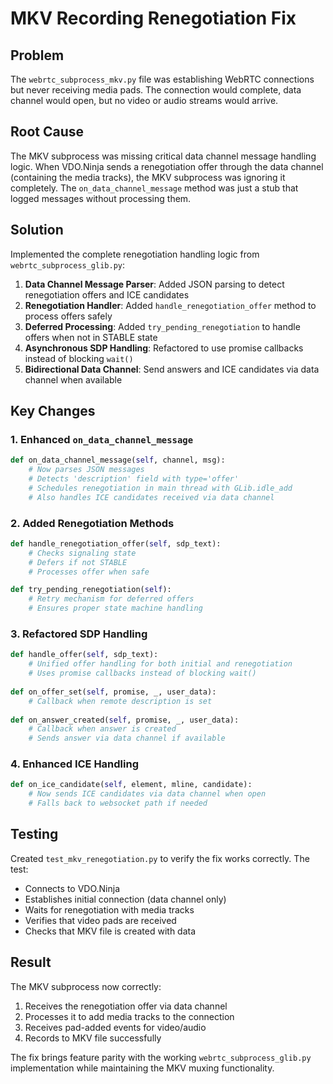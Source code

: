 # MKV Recording Renegotiation Fix

## Problem
The `webrtc_subprocess_mkv.py` file was establishing WebRTC connections but never receiving media pads. The connection would complete, data channel would open, but no video or audio streams would arrive.

## Root Cause
The MKV subprocess was missing critical data channel message handling logic. When VDO.Ninja sends a renegotiation offer through the data channel (containing the media tracks), the MKV subprocess was ignoring it completely. The `on_data_channel_message` method was just a stub that logged messages without processing them.

## Solution
Implemented the complete renegotiation handling logic from `webrtc_subprocess_glib.py`:

1. **Data Channel Message Parser**: Added JSON parsing to detect renegotiation offers and ICE candidates
2. **Renegotiation Handler**: Added `handle_renegotiation_offer` method to process offers safely
3. **Deferred Processing**: Added `try_pending_renegotiation` to handle offers when not in STABLE state
4. **Asynchronous SDP Handling**: Refactored to use promise callbacks instead of blocking `wait()`
5. **Bidirectional Data Channel**: Send answers and ICE candidates via data channel when available

## Key Changes

### 1. Enhanced `on_data_channel_message`
```python
def on_data_channel_message(self, channel, msg):
    # Now parses JSON messages
    # Detects 'description' field with type='offer'
    # Schedules renegotiation in main thread with GLib.idle_add
    # Also handles ICE candidates received via data channel
```

### 2. Added Renegotiation Methods
```python
def handle_renegotiation_offer(self, sdp_text):
    # Checks signaling state
    # Defers if not STABLE
    # Processes offer when safe

def try_pending_renegotiation(self):
    # Retry mechanism for deferred offers
    # Ensures proper state machine handling
```

### 3. Refactored SDP Handling
```python
def handle_offer(self, sdp_text):
    # Unified offer handling for both initial and renegotiation
    # Uses promise callbacks instead of blocking wait()
    
def on_offer_set(self, promise, _, user_data):
    # Callback when remote description is set
    
def on_answer_created(self, promise, _, user_data):
    # Callback when answer is created
    # Sends answer via data channel if available
```

### 4. Enhanced ICE Handling
```python
def on_ice_candidate(self, element, mline, candidate):
    # Now sends ICE candidates via data channel when open
    # Falls back to websocket path if needed
```

## Testing
Created `test_mkv_renegotiation.py` to verify the fix works correctly. The test:
- Connects to VDO.Ninja
- Establishes initial connection (data channel only)
- Waits for renegotiation with media tracks
- Verifies that video pads are received
- Checks that MKV file is created with data

## Result
The MKV subprocess now correctly:
1. Receives the renegotiation offer via data channel
2. Processes it to add media tracks to the connection
3. Receives pad-added events for video/audio
4. Records to MKV file successfully

The fix brings feature parity with the working `webrtc_subprocess_glib.py` implementation while maintaining the MKV muxing functionality.
